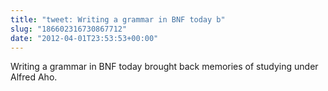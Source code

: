 ```yaml
---
title: "tweet: Writing a grammar in BNF today b"
slug: "186602316730867712"
date: "2012-04-01T23:53:53+00:00"
---
```

Writing a grammar in BNF today brought back memories of studying under Alfred Aho.
